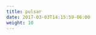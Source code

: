 ```yaml
---
title: pulsar
date: 2017-03-03T14:15:59-06:00
weight: 10
---
```

<div class="pulsar">
<div class="space">
<div class="star">
</div>
</div>
</div>